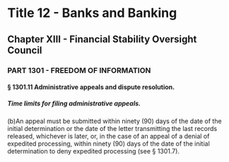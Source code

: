 
# Title 12 - Banks and Banking
## Chapter XIII - Financial Stability Oversight Council
### PART 1301 - FREEDOM OF INFORMATION
#### § 1301.11 Administrative appeals and dispute resolution.
##### Time limits for filing administrative appeals.

(b)An appeal must be submitted within ninety (90) days of the date of the initial determination or the date of the letter transmitting the last records released, whichever is later, or, in the case of an appeal of a denial of expedited processing, within ninety (90) days of the date of the initial determination to deny expedited processing (see § 1301.7).
